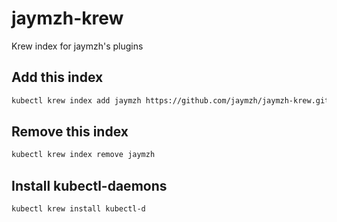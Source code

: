 # jaymzh-krew

Krew index for jaymzh's plugins

## Add this index

```bash
kubectl krew index add jaymzh https://github.com/jaymzh/jaymzh-krew.git
```

## Remove this index

```bash
kubectl krew index remove jaymzh
```

## Install kubectl-daemons

```bash
kubectl krew install kubectl-d
```
